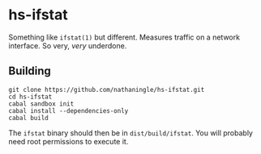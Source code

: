 # hs-ifstat

Something like `ifstat(1)` but different.  Measures traffic on a network interface.  So very, *very* underdone.

## Building
```shell
git clone https://github.com/nathaningle/hs-ifstat.git
cd hs-ifstat
cabal sandbox init
cabal install --dependencies-only
cabal build
```
The `ifstat` binary should then be in `dist/build/ifstat`.  You will probably need root permissions to execute it.
